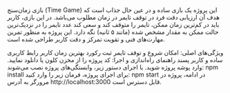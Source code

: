 بازی زمان‌سنج (Time Game)
این پروژه یک بازی ساده و در عین حال جذاب است که هدف آن ارزیابی دقت فرد در توقف تایمر در زمان مطلوب می‌باشد. در این بازی، کاربر باید در کم‌ترین زمان ممکن، تایمر را متوقف کند و سعی کند عدد تایمر را در نزدیک‌ترین حالت ممکن به مقدار مشخص شده (مانند ۵ ثانیه) نگه دارد. این پروژه به منظور تمرین مهارت‌های فنی و تقویت تمرکز و دقت کاربر طراحی شده است.

ویژگی‌های اصلی:
امکان شروع و توقف تایمر
ثبت رکورد بهترین زمان کاربر
رابط کاربری ساده و کاربر پسند
راهنمای راه‌اندازی و اجرا:
کد پروژه را از مخزن کلون یا دانلود نمایید.
وارد پوشه پروژه شوید.
با اجرای دستور زیر، وابستگی‌های پروژه نصب می‌شوند:
npm install
برای اجرای پروژه، فرمان زیر را وارد کنید:
npm start
در ادامه، پروژه در مرورگر به آدرس http://localhost:3000 قابل دسترس است.
